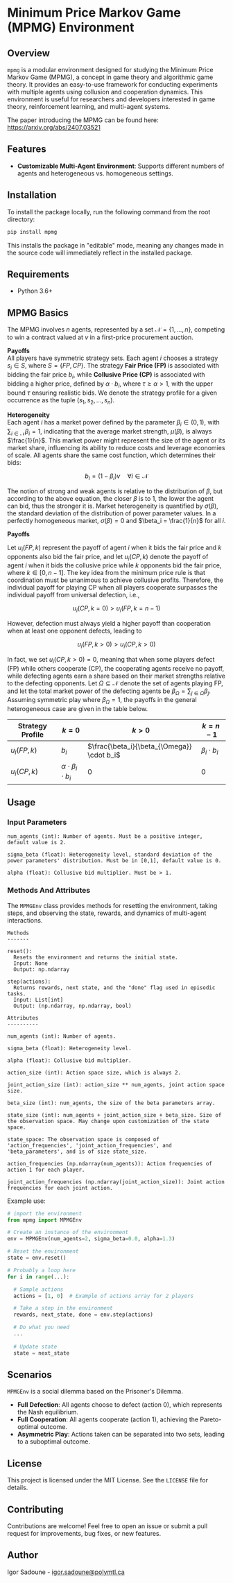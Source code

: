 # Minimum Price Markov Game (MPMG) Environment

## Overview

`mpmg` is a modular environment designed for studying the Minimum Price Markov Game (MPMG), a concept in game theory and algorithmic game theory. It provides an easy-to-use framework for conducting experiments with multiple agents using collusion and cooperation dynamics. This environment is useful for researchers and developers interested in game theory, reinforcement learning, and multi-agent systems.

The paper introducing the MPMG can be found here: https://arxiv.org/abs/2407.03521

## Features
- **Customizable Multi-Agent Environment**: Supports different numbers of agents and heterogeneous vs. homogeneous settings.

## Installation

To install the package locally, run the following command from the root directory:

```sh
pip install mpmg
```

This installs the package in "editable" mode, meaning any changes made in the source code will immediately reflect in the installed package.

## Requirements
- Python 3.6+

## MPMG Basics
The MPMG involves $n$ agents, represented by a set $\mathcal{N} = \{1,\dots,n\}$, competing to win a contract valued at $v$ in a first-price procurement auction.

**Payoffs**  
All players have symmetric strategy sets. Each agent $i$ chooses a strategy $s_i \in S$, where $S = \{\textit{FP}, \textit{CP}\}$. The strategy **Fair Price (FP)** is associated with bidding the fair price $b_i$, while **Collusive Price (CP)** is associated with bidding a higher price, defined by $\alpha \cdot b_i$, where $\tau \geq \alpha > 1$, with the upper bound $\tau$ ensuring realistic bids. We denote the strategy profile for a given occurrence as the tuple $(s_1, s_2, \dots, s_n)$.

**Heterogeneity**  
Each agent $i$ has a market power defined by the parameter $\beta_i \in (0,1)$, with $\sum_{i \in \mathcal{N}} \beta_i = 1$, indicating that the average market strength, $\mu(\beta)$, is always $\frac{1}{n}$. This market power might represent the size of the agent or its market share, influencing its ability to reduce costs and leverage economies of scale. All agents share the same cost function, which determines their bids:

$$
b_i = (1-\beta_i)v \quad \forall i \in \mathcal{N}
$$

The notion of strong and weak agents is relative to the distribution of $\beta$, but according to the above equation, the closer $\beta$ is to 1, the lower the agent can bid, thus the stronger it is. Market heterogeneity is quantified by $\sigma(\beta)$, the standard deviation of the distribution of power parameter values. In a perfectly homogeneous market, $\sigma(\beta) = 0$ and $\beta_i = \frac{1}{n}$ for all $i$.

**Payoffs**  

Let $u_i(\textit{FP}, k)$ represent the payoff of agent $i$ when it bids the fair price and $k$ opponents also bid the fair price, and let $u_i(\textit{CP}, k)$ denote the payoff of agent $i$ when it bids the collusive price while $k$ opponents bid the fair price, where $k \in [0, n-1]$. The key idea from the minimum price rule is that coordination must be unanimous to achieve collusive profits. Therefore, the individual payoff for playing CP when all players cooperate surpasses the individual payoff from universal defection, i.e.,

$$
u_i(\textit{CP}, k=0) > u_i(\textit{FP}, k=n-1)
$$

However, defection must always yield a higher payoff than cooperation when at least one opponent defects, leading to

$$
u_i(\textit{FP}, k>0) > u_i(\textit{CP}, k>0)
$$

In fact, we set $u_i(\textit{CP}, k>0) = 0$, meaning that when some players defect (FP) while others cooperate (CP), the cooperating agents receive no payoff, while defecting agents earn a share based on their market strengths relative to the defecting opponents. Let $\Omega \subseteq \mathcal{N}$ denote the set of agents playing FP, and let the total market power of the defecting agents be $\beta_\Omega = \sum_{j \in \Omega} \beta_j$. Assuming symmetric play where $\beta_{\Omega} = 1$, the payoffs in the general heterogeneous case are given in the table below.

| Strategy Profile          | $k = 0$                     | $k > 0$                              | $k = n-1$                  |
|---------------------------|-----------------------------|--------------------------------------|---------------------------|
| $u_i(\textit{FP}, k)$     | $b_i$                       | $\frac{\beta_i}{\beta_{\Omega}} \cdot b_i$ | $\beta_i \cdot b_i$       |
| $u_i(\textit{CP}, k)$     | $\alpha \cdot \beta_i \cdot b_i$ | $0$                                | $0$                       |

## Usage

### Input Parameters
```
num_agents (int): Number of agents. Must be a positive integer, default value is 2.

sigma_beta (float): Heterogeneity level, standard deviation of the power parameters' distribution. Must be in [0,1], default value is 0.

alpha (float): Collusive bid multiplier. Must be > 1.
```

### Methods And Attributes
The `MPMGEnv` class provides methods for resetting the environment, taking steps, and observing the state, rewards, and dynamics of multi-agent interactions.

```
Methods
-------

reset():
  Resets the environment and returns the initial state.
  Input: None
  Output: np.ndarray
  
step(actions):
  Returns rewards, next state, and the "done" flag used in episodic tasks.
  Input: List[int]  
  Output: (np.ndarray, np.ndarray, bool)

Attributes
----------

num_agents (int): Number of agents.

sigma_beta (float): Heterogeneity level.

alpha (float): Collusive bid multiplier.

action_size (int): Action space size, which is always 2.

joint_action_size (int): action_size ** num_agents, joint action space size.

beta_size (int): num_agents, the size of the beta parameters array.

state_size (int): num_agents + joint_action_size + beta_size. Size of the observation space. May change upon customization of the state space.

state_space: The observation space is composed of 'action_frequencies', 'joint_action_frequencies', and 'beta_parameters', and is of size state_size.

action_frequencies (np.ndarray(num_agents)): Action frequencies of action 1 for each player.         

joint_action_frequencies (np.ndarray(joint_action_size)): Joint action frequencies for each joint action.
```

Example use:

```python
# import the environment
from mpmg import MPMGEnv

# Create an instance of the environment
env = MPMGEnv(num_agents=2, sigma_beta=0.0, alpha=1.3)

# Reset the environment
state = env.reset()

# Probably a loop here
for i in range(...):

  # Sample actions
  actions = [1, 0]  # Example of actions array for 2 players

  # Take a step in the environment
  rewards, next_state, done = env.step(actions)

  # Do what you need
  ...
  
  # Update state
  state = next_state
```

## Scenarios
`MPMGEnv` is a social dilemma based on the Prisoner's Dilemma.

- **Full Defection**: All agents choose to defect (action 0), which represents the Nash equilibrium.
- **Full Cooperation**: All agents cooperate (action 1), achieving the Pareto-optimal outcome.
- **Asymmetric Play**: Actions taken can be separated into two sets, leading to a suboptimal outcome.

## License

This project is licensed under the MIT License. See the `LICENSE` file for details.

## Contributing

Contributions are welcome! Feel free to open an issue or submit a pull request for improvements, bug fixes, or new features.

## Author

Igor Sadoune - igor.sadoune@polymtl.ca


